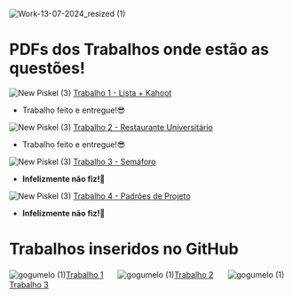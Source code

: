 
![Work-13-07-2024_resized (1)](https://github.com/user-attachments/assets/0fa82958-c7e9-485f-9ce1-78542c73c28d)

 # PDFs dos Trabalhos onde estão as questões!
![New Piskel (3)](https://github.com/user-attachments/assets/ba43ae6f-7881-4f8e-97bb-9a01c1ded1b5) [Trabalho 1 - Lista + Kahoot](https://github.com/brunamota/POO/files/15017615/Trabalho.1.-.POO.pdf)
- Trabalho feito e entregue!😎

![New Piskel (3)](https://github.com/user-attachments/assets/ba43ae6f-7881-4f8e-97bb-9a01c1ded1b5) [Trabalho 2 - Restaurante Universitário](https://github.com/brunamota/POO/files/15017616/Trabalho.2.-.POO.pdf)
- Trabalho feito e entregue!😎

![New Piskel (3)](https://github.com/user-attachments/assets/ba43ae6f-7881-4f8e-97bb-9a01c1ded1b5) [Trabalho 3 - Semáforo](https://github.com/brunamota/POO/files/15017683/Trabalho.3.-.POO.pdf)
- **Infelizmente não fiz!🥺**

![New Piskel (3)](https://github.com/user-attachments/assets/ba43ae6f-7881-4f8e-97bb-9a01c1ded1b5) [Trabalho 4 - Padrões de Projeto](https://github.com/user-attachments/files/16045775/Trabalho.4.-.POO.pdf)
- **Infelizmente não fiz!🥺**
# Trabalhos inseridos no GitHub
 ![gogumelo (1)](https://github.com/Perezz21/Programa-o-Orientada-ao-Objeto/assets/163039538/8c8e0a29-523a-4c1a-a761-3c54fefc93c9)[Trabalho 1](https://github.com/Perezz21/Programa-o-Orientada-ao-Objeto/blob/main/Trabalho%201.md)ㅤㅤ![gogumelo (1)](https://github.com/Perezz21/Programa-o-Orientada-ao-Objeto/assets/163039538/8c8e0a29-523a-4c1a-a761-3c54fefc93c9)[Trabalho 2](https://github.com/Perezz21/Programa-o-Orientada-ao-Objeto/blob/main/Trabalho%202.md)ㅤㅤ![gogumelo (1)](https://github.com/Perezz21/Programa-o-Orientada-ao-Objeto/assets/163039538/8c8e0a29-523a-4c1a-a761-3c54fefc93c9)[Trabalho 3]( https://github.com/Perezz21/Programa-o-Orientada-ao-Objeto/blob/main/Trabalho%203.md)

